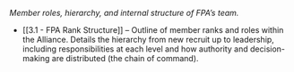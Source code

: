 _Member roles, hierarchy, and internal structure of FPA’s team._  
- [[3.1 - FPA Rank Structure]] – Outline of member ranks and roles within the Alliance. Details the hierarchy from new recruit up to leadership, including responsibilities at each level and how authority and decision-making are distributed (the chain of command).